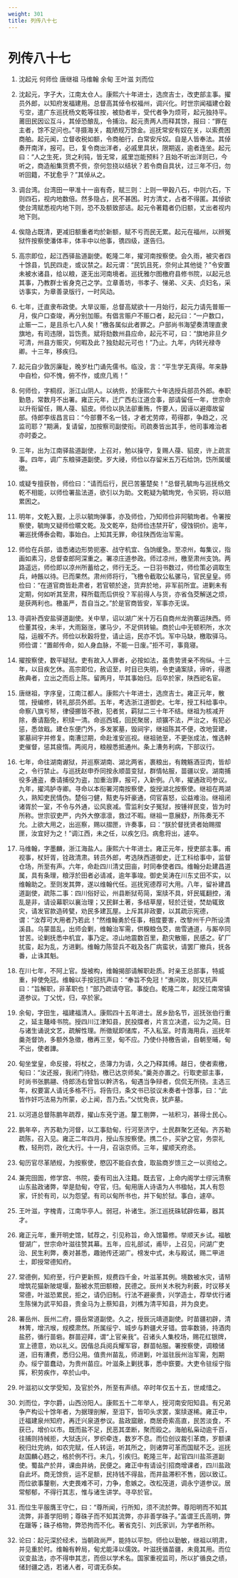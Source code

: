 ```yaml
---
weight: 301
title: 列传八十七
---
```


# 列传八十七

1. <span id="列传八十七-1"></span>
沈起元 何师俭 唐继祖 马维翰 余甸 王叶滋 刘而位

2. <span id="列传八十七-2"></span>
沈起元，字子大，江南太仓人。康熙六十年进士，选庶吉士，改吏部主事。擢员外郎，以知府发福建用。总督高其倬令权福州，调兴化。时世宗闻福建仓穀亏空，遣广东巡抚杨文乾等往按，被劾者半，受代者争为烦苛，起元独持平。莆田民因讼互斗，其倬恐酿乱，令捕治。起元责两人而释其馀，报曰：“罪在主者，馀不足问也。”寻摄海关，裁陋规万馀金。巡抚常安有奴在关，以索费困商舶。起元闻，立督收税如额，令商舶行，白常安斥奴。自是人皆奉法。其倬奏开南洋，报可。已，复令商出洋者，必戚里具状，限期返，逾者连坐。起元曰：“人之生死，货之利钝，皆无常，戚里岂能预料？且始不听出洋则已，今听之，商造船集货费不赀，奈何忽挠以结状？若令商自具状，过三年不归，勿听回籍，不犹愈乎？”其倬从之。

3. <span id="列传八十七-3"></span>
调台湾。台湾田一甲准十一亩有奇，赋三则：上则一甲穀八石，中则六石，下则四石，视内地数倍。然多隐占，民不甚困。时方清丈，占者不得匿。其倬欲使台湾赋悉视内地下则，恐不及额致部诘。起元令著籍者仍旧额，丈出者视内地下则。

4. <span id="列传八十七-4"></span>
俟隐占既清，更减旧额重者均於新额，赋不亏而民无累。起元在福州，以辨冤狱忤按察使潘体丰，体丰中以他事，镌四级，遂告归。

5. <span id="列传八十七-5"></span>
高宗即位，起江西驿盐道副使。乾隆二年，擢河南按察使。会久雨，被灾者四十馀县，饥民四走，或议禁之。起元谓：“民饥且死，奈何止其他徙？”令安置未被水诸县，给以粮，遂无出河南境者。巡抚雅尔图檄府县修书院，以起元总其事，乃教群士省身克己之学。立章善坊，书孝子、悌弟、义夫、贞妇名，采访事实，为章善录版行，一时风动。

6. <span id="列传八十七-6"></span>
七年，迁直隶布政使。大旱议赈，总督高斌欲十一月始行，起元力请先普赈一月，俟户口查竣，再分别加赈。有倡言赈户不赈口者，起元曰：“一户数口，止赈一二，是且杀七八人矣！”檄各属似此者罪之。户部尚书海望奏清理直隶旗地，有司违限，旨饬责。斌将劾数州县应命，起元不可，曰：“旗地非旦夕可清，州县方赈灾，何暇及此？独劾起元可也！”乃止。九年，内转光禄寺卿。十三年，移疾归。

7. <span id="列传八十七-7"></span>
起元自少敦厉廉耻，晚岁杜门诵先儒书。临没，言：“平生学无真得。年来静中自检，仰不愧，俯不怍，或庶几焉！”

8. <span id="列传八十七-8"></span>
何师俭，字桐叔，浙江山阴人。以纳赀，於康熙六十年选授兵部员外郎。奉职勤恳，常数月不出署。雍正元年，迁广西右江道佥事，部请留任一年，世宗命以升衔留任，赐人葠、貂皮。师俭以执法卻重贿，忤要人，因诬以避瘴故留部。侍郎李绂昌言曰：“今部曹不名一钱，才者尤劳瘁，苟得郡，争趋之，况监司耶？”期满，复请留，加按察司副使衔。司疏奏皆出其手，他司事难治者亦时委之。

9. <span id="列传八十七-9"></span>
三年，出为江南驿盐道副使，上召对，勉以操守，复赐人葠、貂皮，许上疏言事。四年，调广东粮驿道副使。岁大祲，师俭以存留米五万石给饷，饬所属缓徵。

10. <span id="列传八十七-10"></span>
或疑专擅获咎，师俭曰：“请而后行，民已苦箠楚矣！”总督孔毓珣与巡抚杨文乾不相能，以师俭署盐法道，欲引以为助。文乾疑为毓珣党，令买铜，将以赔累困之。

11. <span id="列传八十七-11"></span>
明年，文乾入觐，上示以毓珣弹事，亦及师俭，乃知师俭非阿毓珣者。令署按察使，毓珣又疑师俭暱文乾。及文乾卒，劾师俭违禁开矿，侵蚀铜价。逾年，署巡抚傅泰会鞫，事始白。上知其无罪，命往陕西佐治军需。

12. <span id="列传八十七-12"></span>
师俭在兵部，谙悉诸边形势扼塞、战守机宜、刍饷缓急。至凉州，每集议，指画如素习，总督查郎阿深重之。署凉庄道参政。师过凉州，檄至肃州支饷。两路遥远，师俭即以凉州所蓄给之，师行无乏。一日羽书数过，师俭策必调取生兵，峙餦以待。已而果然。肃州师将行，飞檄令截取公私骡马，官民皇皇。师俭曰：“在道官商皆赴肃者，若官顿於途，货弃於地，非军前所宜。进剿未有定期，何如听其至肃，释所载而后供役？军前得人与货，亦省刍茭解送之烦，是获两利也。檄虽严，吾自当之。”於是官商皆安，军事亦无误。

13. <span id="列传八十七-13"></span>
寻调补西安盐驿道副使。关中旱，诏以湖广米十万石自商州龙驹寨运陕西。师俭董其役，未半，大雨谿涨，骡马少，不足供转输。商於山中无顿积所，水次隘，运艘不齐。师俭以秋穀将登，请止运，民亦不饥。军中马缺，檄取驿马。师俭谓：“置邮传命，如人身血脉，不能一日废。”拒不可，事竟寝。

14. <span id="列传八十七-14"></span>
擢按察使，数平疑狱。吏有故入人罪者，必按如法，虽贵势贤亲不徇纵。十三年，以目疾乞休。高宗即位，赦诏至，时目已失明，令吏诵案牍，谛听，得邀赦典者，立出之而后上陈。留两月，毕其事始归。后卒於家，陕西祀名宦。

15. <span id="列传八十七-15"></span>
唐继祖，字序皇，江南江都人。康熙六十年进士，选庶吉士。雍正元年，散馆，授编修，转礼部员外郎。五年，考选浙江道御史。七年，授工科给事中。命察八旗亏帑，律侵挪皆不赦，犯者贫，羁狱二三十年不结。继祖为核减开除，奏请豁免，积牍一清。命巡西城，回民聚居，顽獷不法，严治之，有犯必惩，悉敛戢。建仓东便门外，多发冢墓，毁祠宇，继祖陈其不便，改地营建，冢墓祠宇并修复。南漕愆期，命赴淮安巡视。继祖驰至，不更张成法，惟选幹吏催督，惩其疲惰。两阅月，粮艘悉抵通州。条上漕务利病，下部议行。

16. <span id="列传八十七-16"></span>
七年，命往湖南谳狱，并巡察湖南、湖北两省，裹粮出，有餽觞酒豆肉，皆却之，令行禁止。与巡抚赵申乔同按永顺苗变狱，群情帖服，苗疆以安。湖南捕役多通盗，奏请捕役为盗，加重治罪，报可，入新例。八年，擢通政司参议。九年，擢鸿胪寺卿。寻命以本衔署河南按察使，旋授湖北按察使。继祖在两湖久，熟知吏民情伪。楚俗刁健，黠吏与奸豪通，伺官喜怒，讼益难治。继祖闭诸胥於一室，不令与外通，讼风衰减。雪监利女子冤狱，按锺祥民变，皆为时所称。世宗驭吏严，内外大僚凛凛，救过不暇。继祖一意展舒，所陈奏无不允。上欲大用之，出巡察，赐以摺匣，许奏事，曰：“朕於督抚贤者始赐摺匣，汝宜好为之！”调江西，未之任，以疾乞归。病愈将出，遽卒。

17. <span id="列传八十七-17"></span>
马维翰，字墨麟，浙江海盐人。康熙六十年进士。雍正元年，授吏部主事。甫视事，杖奸胥，铨政清肃。转员外郎，考选陕西道御史，迁工科给事中，监督仓场，所至有声。六年，命赴四川清丈田亩，时同奉使者四。维翰分赴建昌道属，具有条理，粮浮於田者必请减，逾年事竣。御史吴涛在川东丈田不实，以维翰助之。至则发其弊，遂以维翰代任。巡抚宪德荐可大用。八年，留补建昌道副使，疏陈二事：四川俗好讼，州县断狱苟简，案牍不具，奸民辄翻控，淆乱是非，请设幕职以襄治理；又民鲜土著，多结草屋，轻於迁徙，焚劫辄致灾，请发官款造砖甓，劝民多建瓦屋。上斥其非政要，以其疏示宪德，谓：“汝荐可大用者乃若此！”然维翰勇於任事，相度要害，改黎州千户所设清溪县。乌蒙苗乱，出师会剿，维翰治军需，供糗粮刍茭，凿雪通道，与厮卒同甘苦。论剿抚悉中机宜，事乃定。凉山地震数百里，勘灾散赈，民感之。矿厂扰蛮，起为乱，方进剿。维翰力陈营兵不戢及各厂病蛮状，请罢厂撤兵，抚各番，止诛其魁。

18. <span id="列传八十七-18"></span>
在川七年，不阿上官。旋被构，维翰揭部请解职赴质。时亲王总部事，特威重，捽使免冠。维翰以手按冠抗声曰：“奉旨不免冠！”谯问故，则又抗声曰：“旨解职，非革职也！”部乃疏请夺官。事旋白。乾隆二年，起授江南常镇道参议。丁父忧，归，卒於家。

19. <span id="列传八十七-19"></span>
余甸，字田生，福建福清人。康熙四十五年进士。居乡励名节，巡抚张伯行重之，延主鼇峰书院。授四川江津知县，民投牒者，片言立决遣，讼为之简。日与诸生诵说文艺，疏解性理。所徵赋即储库，不入私室。时青海用兵，巡抚年羹尧督饷，多额外急徵，檄再三至，甸不应。乃使仆持檄告谕，自朝至晡，甸不出，使者譁。

20. <span id="列传八十七-20"></span>
甸坐堂皇，命反接，将杖之，丞簿力为请，久之乃释其缚。越日，使者索檄，甸曰：“汝还报，我闭门待劾，檄已达京师矣。”羹尧亦置之。行取吏部主事，时尚书张鹏翮、侍郎汤右曾皆以幹济名，甸遇当争辩者，侃侃无所挠。主选三年，权要富人请讬多格不行。将告归，条文书已驳议未奏者十馀事，曰：“此皆作奸巧法易为所蒙，必上闻，吾乃去。”父忧免丧，犹庐墓。

21. <span id="列传八十七-21"></span>
以河道总督陈鹏年疏荐，擢山东兗宁道。釐工剔弊，一袪积习，甚得士民心。

22. <span id="列传八十七-22"></span>
鹏年卒，齐苏勒为河督，以工事劾甸，行河至济宁，士民群聚乞还甸。齐苏勒疏陈，召入见。雍正二年四月，授山东按察使。携二仆，买驴之官，务崇礼教，轻刑罚，政化大行。十一月，召诣京师。三年，擢顺天府丞。

23. <span id="列传八十七-23"></span>
甸历官尽革陋规，为按察使，愍囚不能自衣食，取盐商岁馈三之一以资给之。

24. <span id="列传八十七-24"></span>
兼完囹圄，修学宫、书院，委有司出入注籍。既去官，上命内阁学士缪沅清察山东盐政诸弊，举是劾甸，夺官，归。甸用唐人诗语为人书楹帖，其人有怨家，讦於有司，以为怨望。有司以甸所书也，并下甸於狱。事白，遽卒。

25. <span id="列传八十七-25"></span>
王叶滋，字槐青，江南华亭人。弱冠，补诸生。浙江巡抚硃轼辟佐幕，器其才。

26. <span id="列传八十七-26"></span>
雍正元年，重开明史馆，轼荐之，引见称旨，命入馆纂修。举顺天乡试。福敏督湖广，世宗命叶滋往赞其幕。五年，应礼部试，甫毕，上召见，问湖广吏治、民生利弊，奏对甚悉，趣驰传还湖广。榜发中式，未与殿试，赐二甲进士，即授常德知府。

27. <span id="列传八十七-27"></span>
常德例，知府至，行户更新照，规费四千金，叶滋革其例。境数被水灾，请帑增筑花猫新陂堤堰，豁被水荒田额粮，民德之。辰州关木税为利薮，时议移关常德，叶滋恐累民，拒之，请仍旧制。行法不避豪贵，兴学造士，荐举优行诸生陈悌为武平知县，贵金马为上蔡知县，刘樵为清平知县，并为良吏。

28. <span id="列传八十七-28"></span>
署岳州、辰州二府，摄岳常道副使。久之，授辰沅靖道副使。时苗疆初辟，清林箐，增汛堠，规模肃然。所属绥宁、城步与黔疆犬牙错。尝率数骑，持酒肉盐菸，循行苗砦。群苗迎拜，谓“上官亲我”。召诸头人集校场，赐花红银牌，宣上德意，劝以礼义。因偕总兵阅兵耀军容，群苗帖服。署按察使，调粮储道，旧有漕费，悉归公用。值贵州苗乱，师进剿，叶滋驻辰州治军需，剋期办。绥宁苗蠢动，为贵州苗应。叶滋条上剿抚事，悉中窾要。大吏令驻绥宁指挥，积劳疾作，卒於山中。

29. <span id="列传八十七-29"></span>
叶滋初以文学受知，及官於外，所至有声绩。卒时年仅五十五，世咸惜之。

30. <span id="列传八十七-30"></span>
刘而位，字尔爵，山西汾阳人。康熙五十二年举人，授河南安阳知县。有兄弟争产构讼十馀年者，为据理剖解，至泪下，皆叩头求罢，案牍遂稀。雍正中，迁福建泉州知府，再迁兴泉道参议。盐政窳敝，商居奇索高直，民苦淡食，不获已，增价以市。既而盐不足，民恶其垄断，聚而殴之。海舶私枭动逾千百，往捕则持械拒，大狱迭兴，罗织牵连，数岁不息。而位创议裁引革商，岁额课税归灶完纳，如农完赋，任人转运，听其所之，则诸弊可革而国赋不乏。巡抚赵国麟心韪之，格於例不行。未几，引疾归。乾隆三年，起官四川盐茶道副使。蜀盐产於井，课由井纳，民便之。雍正中有请设引招商增课者，四川盐政自此坏。商无馀赀，运不足额，民持钱不得盐，而井盐滞积不售，因以致讧。而位欲事釐剔，大吏畏难不可，力争，愈嫉之。改松茂道，调永宁道参议。居常郁郁，不得行其志，惟与诸生讲学。寻卒於官。

31. <span id="列传八十七-31"></span>
而位生平服膺王守仁，曰：“尊所闻，行所知，须不流於弊。尊阳明而不知其流弊，非善学阳明；尊硃子而不知其流弊，亦非善学硃子。”盖谓王氏高明，弊在躐等；硃子格物，弊恐拘而不化。著省克引、刘氏家训，为学者所称。

32. <span id="列传八十七-32"></span>
论曰：起元深於经术，当朝政尚严，能持以平恕。师俭以勤敏，继祖以明肃，并见重於时。维翰有幹局，甸尤能泽以儒效。叶滋抚循苗疆，未竟其用。而位议变盐法，亦不得申其志，而但以学术名。国家重视监司，所以扩循良之绩，储封疆之选，若诸人者，可谓无忝矣。
